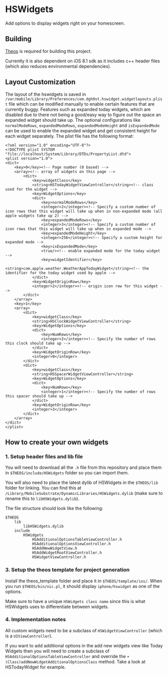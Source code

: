 # HSWidgets

Add options to display widgets right on your homescreen.

## Building

[Theos](https://github.com/theos/theos) is required for building this project.

Currently it is also dependent on iOS 8.1 sdk as it includes c++ header files (which also reduces environmental dependencies).

## Layout Customization

The layout of the hswidgets is saved in `/var/mobile/Library/Preferences/com.dgh0st.hswidget.widgetlayouts.plist` file which can be modified manually to enable certain features that are currently buggy. Features such as expanded today widgets, which are disabled due to there not being a good/easy way to figure out the space an expanded widget should take up. The optional configurations like `normalModeRows`, `expandedModeRows`, `expandedModeHeight` and `isExpandedMode` can be used to enable the expanded widget and get consistent height for each widget separately. The plist file has the following format:

```
<?xml version="1.0" encoding="UTF-8"?>
<!DOCTYPE plist SYSTEM "file://localhost/System/Library/DTDs/PropertyList.dtd">
<plist version="1.0">
<dict>
	<key>0</key><!-- Page number (0 based) -->
	<array><!-- array of widgets on this page -->
		<dict>
			<key>widgetClass</key>
			<string>HSTodayWidgetViewController</string><!-- class used for the widget -->
			<key>WidgetOptions</key>
			<dict>
				<key>normalModeRows</key>
				<integer>2</integer><!-- Specify a custom number of icon rows that this widget will take up when in non-expanded mode (all apple widgets take up 2) -->
				<key>expandedModeRows</key>
				<integer>3</integer><!-- Specify a custom number of icon rows that this widget will take up when in expanded mode -->
				<key>expandedModeHeight</key>
				<integer>256</integer><!-- Specify a custom height for expanded mode -->
				<key>isExpandedMode</key>
				<true/><!-- enable expanded mode for the today widget -->
				<key>widgetIdentifier</key>
				<string>com.apple.weather.WeatherAppTodayWidget</string><!-- the identifier for the today widget used by apple -->
			</dict>
			<key>WidgetOriginRow</key>
			<integer>2</integer><!-- origin icon row for this widget -->
		</dict>
	</array>
	<key>1</key>
	<array>
		<dict>
			<key>widgetClass</key>
			<string>HSClockWidgetViewController</string>
			<key>WidgetOptions</key>
			<dict>
				<key>NumRows</key>
				<integer>2</integer><!-- Specify the number of rows this clock should take up -->
			</dict>
			<key>WidgetOriginRow</key>
			<integer>0</integer>
		</dict>
		<dict>
			<key>widgetClass</key>
			<string>HSSpacerWidgetViewController</string>
			<key>WidgetOptions</key>
			<dict>
				<key>NumRows</key>
				<integer>1</integer><!-- Specify the number of rows this spacer should take up -->
			</dict>
			<key>WidgetOriginRow</key>
			<integer>3</integer>
		</dict>
	</array>
</dict>
</plist>
```

## How to create your own widgets

### 1. Setup header files and lib file

You will need to download all the `.h` file from this repository and place them in `$THEOS/include/HSWidgets` folder so you can import them.

You will also need to place the latest dylib of HSWidgets in the `$THEOS/lib` folder for linking. You can find this at `/Library/MobileSubstrate/DynamicLibraries/HSWidgets.dylib` (make sure to rename this to `libHSWidgets.dylib`).

The file structure should look like the following:

```
$THEOS
	lib
		libHSWidgets.dylib
	include
		HSWidgets
			HSAdditionalOptionsTableViewController.h
			HSAdditionalOptionsViewController.h
			HSAddNewWidgetView.h
			HSAddWidgetRootViewController.h
			HSWidgetViewController.h
```

### 3. Setup the theos template for project generation

Install the theos_template folder and place it in `$THEOS/template/ios/`. When you run `$THEOS/bin/nic.pl`, it should display `iphone/hswidget` as one of the options. 

Make sure to have a unique `HSWidgets class name` since this is what HSWidgets uses to differentiate between widgets.

### 4. Implementation notes

All custom widgets need to be a subclass of `HSWidgetViewController` (which is a `UIViewController`).

If you want to add additional options in the add new widgets view like Today Widgets then you will need to create a subclass of `HSAdditionalOptionsTableViewController` and override the `+(Class)addNewWidgetAdditionalOptionsClass` method. Take a look at HSTodayWidget for example.
